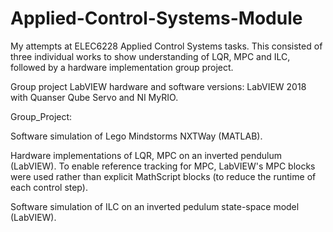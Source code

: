# Applied-Control-Systems-Module
My attempts at ELEC6228 Applied Control Systems tasks. This consisted of three individual works to show understanding of LQR, MPC and ILC, followed by a hardware implementation group project. 

Group project LabVIEW hardware and software versions: LabVIEW 2018 with Quanser Qube Servo and NI MyRIO. 

Group_Project:



Software simulation of Lego Mindstorms NXTWay (MATLAB).

Hardware implementations of LQR, MPC on an inverted pendulum (LabVIEW). To enable reference tracking for MPC, LabVIEW's MPC blocks were used rather than explicit MathScript blocks (to reduce the runtime of each control step).

Software simulation of ILC on an inverted pedulum state-space model (LabVIEW).
